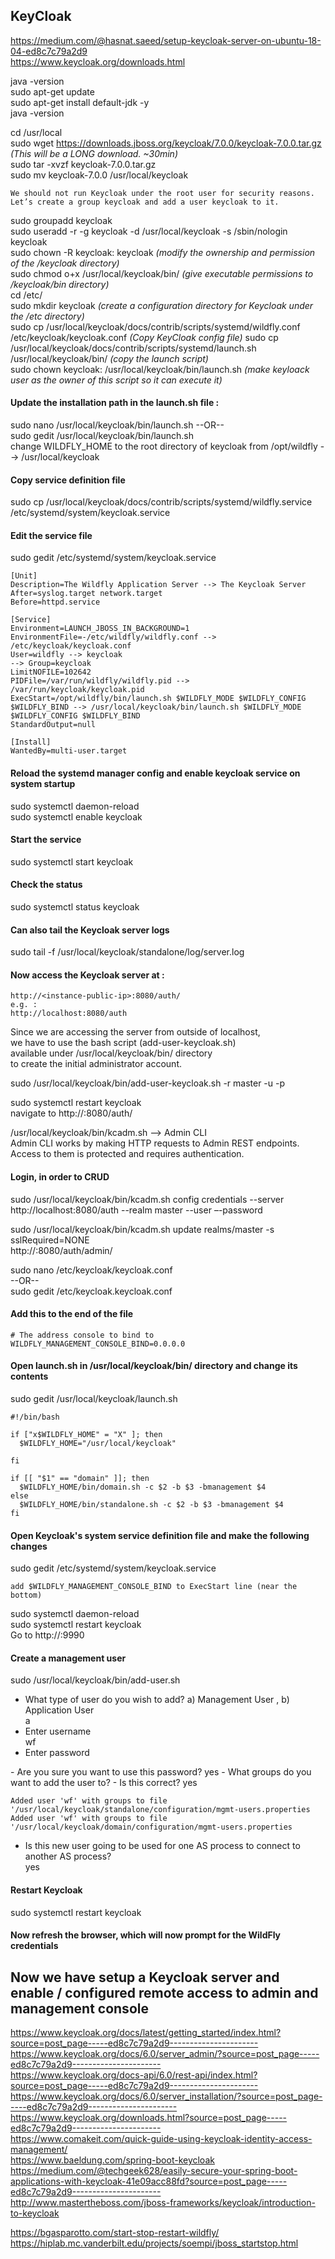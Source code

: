## KeyCloak 
https://medium.com/@hasnat.saeed/setup-keycloak-server-on-ubuntu-18-04-ed8c7c79a2d9  
https://www.keycloak.org/downloads.html 

java -version  
sudo apt-get update  
sudo apt-get install default-jdk -y  
java -version  

cd /usr/local  
sudo wget https://downloads.jboss.org/keycloak/7.0.0/keycloak-7.0.0.tar.gz   _(This will be a LONG download. ~30min)_  
sudo tar -xvzf keycloak-7.0.0.tar.gz  
sudo mv keycloak-7.0.0 /usr/local/keycloak  

```
We should not run Keycloak under the root user for security reasons.  
Let’s create a group keycloak and add a user keycloak to it.  
```

sudo groupadd keycloak  
sudo useradd -r -g keycloak -d /usr/local/keycloak -s /sbin/nologin keycloak  
sudo chown -R keycloak: keycloak  _(modify the ownership and permission of the /keycloak directory)_  
sudo chmod o+x /usr/local/keycloak/bin/  _(give executable permissions to /keycloak/bin directory)_  
cd /etc/  
sudo mkdir keycloak  _(create a configuration directory for Keycloak under the /etc directory)_  
sudo cp /usr/local/keycloak/docs/contrib/scripts/systemd/wildfly.conf /etc/keycloak/keycloak.conf  _(Copy KeyCloak config file)_
sudo cp /usr/local/keycloak/docs/contrib/scripts/systemd/launch.sh /usr/local/keycloak/bin/ _(copy the launch script)_  
sudo chown keycloak: /usr/local/keycloak/bin/launch.sh  _(make keyloack user as the owner of this script so it can execute it)_  

#### Update the installation path in the launch.sh file :
sudo nano /usr/local/keycloak/bin/launch.sh
--OR--  
sudo gedit /usr/local/keycloak/bin/launch.sh  
change WILDFLY_HOME to the root directory of keycloak from /opt/wildfly --> /usr/local/keycloak

#### Copy service definition file 
sudo cp /usr/local/keycloak/docs/contrib/scripts/systemd/wildfly.service /etc/systemd/system/keycloak.service  

#### Edit the service file
sudo gedit /etc/systemd/system/keycloak.service  

```
[Unit]  
Description=The Wildfly Application Server --> The Keycloak Server
After=syslog.target network.target  
Before=httpd.service

[Service]
Environment=LAUNCH_JBOSS_IN_BACKGROUND=1
EnvironmentFile=-/etc/wildfly/wildfly.conf --> /etc/keycloak/keycloak.conf
User=wildfly --> keycloak
--> Group=keycloak
LimitNOFILE=102642
PIDFile=/var/run/wildfly/wildfly.pid --> /var/run/keycloak/keycloak.pid 
ExecStart=/opt/wildfly/bin/launch.sh $WILDFLY_MODE $WILDFLY_CONFIG $WILDFLY_BIND --> /usr/local/keycloak/bin/launch.sh $WILDFLY_MODE $WILDFLY_CONFIG $WILDFLY_BIND
StandardOutput=null

[Install]
WantedBy=multi-user.target
```

#### Reload the systemd manager config and enable keycloak service on system startup
sudo systemctl daemon-reload  
sudo systemctl enable keycloak  

#### Start the service
sudo systemctl start keycloak  

#### Check the status
sudo systemctl status keycloak  

#### Can also tail the Keycloak server logs 
sudo tail -f /usr/local/keycloak/standalone/log/server.log  

#### Now access the Keycloak server at : 
```
http://<instance-public-ip>:8080/auth/  
e.g. : 
http://localhost:8080/auth
```
Since we are accessing the server from outside of localhost,  
we have to use the bash script (add-user-keycloak.sh)  
available under /usr/local/keycloak/bin/ directory  
to create the initial administrator account.  

sudo /usr/local/keycloak/bin/add-user-keycloak.sh -r master -u <username> -p <password>  
  
sudo systemctl restart keycloak  
navigate to http://<instance-public-ip>:8080/auth/  

/usr/local/keycloak/bin/kcadm.sh --> Admin CLI  
Admin CLI works by making HTTP requests to Admin REST endpoints.  
Access to them is protected and requires authentication.  

#### Login, in order to CRUD
sudo /usr/local/keycloak/bin/kcadm.sh config credentials --server http://localhost:8080/auth --realm master --user <admin-username> –-password <admin-password>  

sudo /usr/local/keycloak/bin/kcadm.sh update realms/master -s sslRequired=NONE  
http://<instance-public-ip>:8080/auth/admin/  

sudo nano /etc/keycloak/keycloak.conf  
--OR--  
sudo gedit /etc/keycloak.keycloak.conf  

#### Add this to the end of the file 
```
# The address console to bind to 
WILDFLY_MANAGEMENT_CONSOLE_BIND=0.0.0.0
```

#### Open launch.sh in /usr/local/keycloak/bin/ directory and change its contents
sudo gedit /usr/local/keycloak/launch.sh  

```
#!/bin/bash

if ["x$WILDFLY_HOME" = "X" ]; then
  $WILDFLY_HOME="/usr/local/keycloak"

fi 

if [[ "$1" == "domain" ]]; then
  $WILDFLY_HOME/bin/domain.sh -c $2 -b $3 -bmanagement $4
else 
  $WILDFLY_HOME/bin/standalone.sh -c $2 -b $3 -bmanagement $4
fi 
```

#### Open Keycloak's system service definition file and make the following changes
sudo gedit /etc/systemd/system/keycloak.service  
```
add $WILDFLY_MANAGEMENT_CONSOLE_BIND to ExecStart line (near the bottom)
```
sudo systemctl daemon-reload  
sudo systemctl restart keycloak  
Go to http://<instance-public-ip>:9990  

#### Create a management user 
sudo /usr/local/keycloak/bin/add-user.sh  
- What type of user do you wish to add? a) Management User , b) Application User  
a  
- Enter username  
wf  
- Enter password  
<pw>  
- Are you sure you want to use this password? 
yes  
- What groups do you want to add the user to?  
<left blank>
- Is this correct?  
yes  

```
Added user 'wf' with groups to file '/usr/local/keycloak/standalone/configuration/mgmt-users.properties  
Added user 'wf' with groups to file '/usr/local/keycloak/domain/configuration/mgmt-users.properties  
```
- Is this new user going to be used for one AS process to connect to another AS process?  
yes  

#### Restart Keycloak
sudo systemctl restart keycloak  
#### Now refresh the browser, which will now prompt for the WildFly credentials 
## Now we have setup a Keycloak server and enable / configured remote access to admin and management console
https://www.keycloak.org/docs/latest/getting_started/index.html?source=post_page-----ed8c7c79a2d9----------------------  
https://www.keycloak.org/docs/6.0/server_admin/?source=post_page-----ed8c7c79a2d9----------------------  
https://www.keycloak.org/docs-api/6.0/rest-api/index.html?source=post_page-----ed8c7c79a2d9----------------------  
https://www.keycloak.org/docs/6.0/server_installation/?source=post_page-----ed8c7c79a2d9----------------------  
https://www.keycloak.org/downloads.html?source=post_page-----ed8c7c79a2d9----------------------  
https://www.comakeit.com/quick-guide-using-keycloak-identity-access-management/  
https://www.baeldung.com/spring-boot-keycloak  
https://medium.com/@techgeek628/easily-secure-your-spring-boot-applications-with-keycloak-41e09acc88fd?source=post_page-----ed8c7c79a2d9----------------------  
http://www.mastertheboss.com/jboss-frameworks/keycloak/introduction-to-keycloak  


https://bgasparotto.com/start-stop-restart-wildfly/  
https://hiplab.mc.vanderbilt.edu/projects/soempi/jboss_startstop.html  
